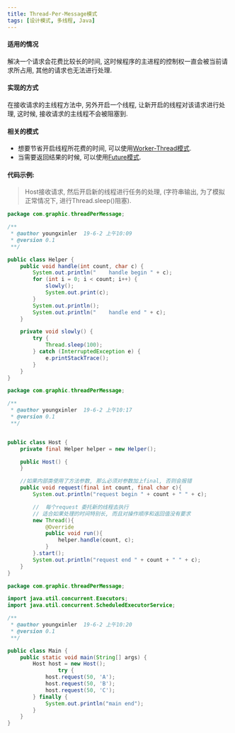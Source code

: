 ```yaml
---
title: Thread-Per-Message模式
tags: [设计模式, 多线程, Java]
---
```

#### 适用的情况
解决一个请求会花费比较长的时间, 这时候程序的主进程的控制权一直会被当前请求所占用, 其他的请求也无法进行处理.
#### 实现的方式
在接收请求的主线程方法中, 另外开启一个线程, 让新开启的线程对该请求进行处理, 这时候, 接收请求的主线程不会被阻塞到.
#### 相关的模式
- 想要节省开启线程所花费的时间, 可以使用[Worker-Thread模式](https://www.jianshu.com/p/eb5c4467a1ec).
- 当需要返回结果的时候, 可以使用[Future模式](https://www.jianshu.com/p/7aa74bc8fb40).
#### 代码示例:
>Host接收请求, 然后开启新的线程进行任务的处理, (字符串输出, 为了模拟正常情况下, 进行Thread.sleep()阻塞).

```java
package com.graphic.threadPerMessage;

/**
 * @author youngxinler  19-6-2 上午10:09
 * @version 0.1
 **/

public class Helper {
    public void handle(int count, char c) {
        System.out.println("    handle begin " + c);
        for (int i = 0; i < count; i++) {
            slowly();
            System.out.print(c);
        }
        System.out.println();
        System.out.println("    handle end " + c);
    }

    private void slowly() {
        try {
            Thread.sleep(100);
        } catch (InterruptedException e) {
            e.printStackTrace();
        }
    }
}

```
```java
package com.graphic.threadPerMessage;

/**
 * @author youngxinler  19-6-2 上午10:17
 * @version 0.1
 **/


public class Host {
    private final Helper helper = new Helper();

    public Host() {
    }

    //如果内部类使用了方法参数, 那么必须对参数加上final, 否则会报错
    public void request(final int count, final char c){
        System.out.println("request begin " + count + " " + c);

        //  每个request 委托新的线程去执行
        // 适合如果处理的时间特别长, 而且对操作顺序和返回值没有要求
        new Thread(){
            @Override
            public void run(){
                helper.handle(count, c);
            }
        }.start();
        System.out.println("request end " + count + " " + c);
    }
}
```

```java
package com.graphic.threadPerMessage;

import java.util.concurrent.Executors;
import java.util.concurrent.ScheduledExecutorService;

/**
 * @author youngxinler  19-6-2 上午10:20
 * @version 0.1
 **/

public class Main {
    public static void main(String[] args) {
        Host host = new Host();
                try {
            host.request(50, 'A');
            host.request(50, 'B');
            host.request(50, 'C');
        } finally {
            System.out.println("main end");
        }
	}
}
```


